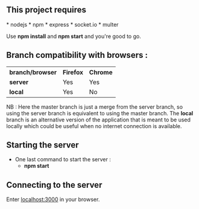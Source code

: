 <h2>This project requires </h2>
* nodejs
* npm
	* express
	* socket.io
	* multer

Use <strong>npm install</strong> and <strong>npm start</strong> and you're good to go.

<h2>Branch compatibility with browsers :</h2>

<table>
	<tr>
		<th><strong>branch/browser</strong></th>
		<th><strong>Firefox</strong></th>
		<th><strong>Chrome</strong></th>
	</tr>
	<tr>
		<td><strong>server</strong></td>
		<td>Yes</td>
		<td>Yes</td>
	</tr>
	<tr>
		<td><strong>local</strong></td>
		<td>Yes</td>
		<td>No</td>
	</tr>
</table>


NB : Here the master branch is just a merge from the server branch, so using the server branch is equivalent to using the master branch.
The <strong>local</strong> branch is an alternative version of the application that is meant to be used locally which could be useful when no internet connection is available.


<h2>Starting the server</h2>

* One last command to start the server :
	* <strong>npm start</strong>

<h2>Connecting to the server</h2>


Enter <a href="localhost:3000">localhost:3000</a> in your browser.
